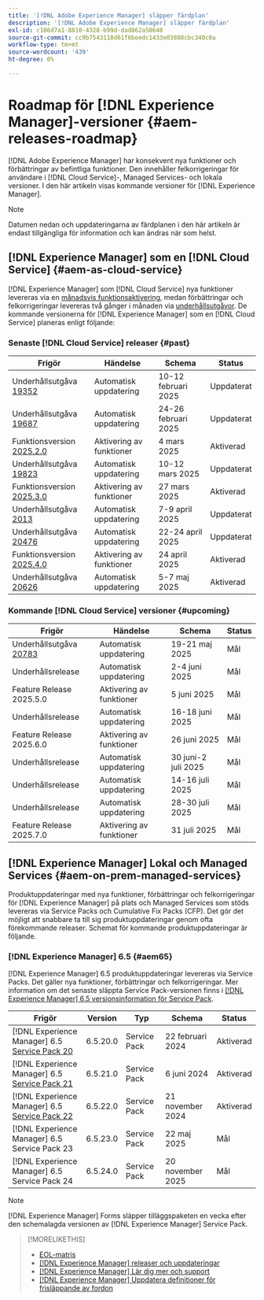 ```yaml
---
title: '[!DNL Adobe Experience Manager] släpper färdplan'
description: '[!DNL Adobe Experience Manager] släpper färdplan'
exl-id: c106d7a1-8810-4328-b99d-dad862a50640
source-git-commit: cc9b7543118d61f6beedc1433e03888cbc340c0a
workflow-type: tm+mt
source-wordcount: '439'
ht-degree: 0%

---
```



# Roadmap för [!DNL Experience Manager]-versioner {#aem-releases-roadmap}

[!DNL Adobe Experience Manager] har konsekvent nya funktioner och förbättringar av befintliga funktioner. Den innehåller felkorrigeringar för användare i [!DNL Cloud Service]-, Managed Services- och lokala versioner. I den här artikeln visas kommande versioner för [!DNL Experience Manager].

>[!NOTE]
>
>Datumen nedan och uppdateringarna av färdplanen i den här artikeln är endast tillgängliga för information och kan ändras när som helst.

## [!DNL Experience Manager] som en [!DNL Cloud Service] {#aem-as-cloud-service}

[!DNL Experience Manager] som [!DNL Cloud Service] nya funktioner levereras via en [månadsvis funktionsaktivering](https://experienceleague.adobe.com/sv/docs/experience-manager-cloud-service/content/release-notes/release-notes/release-notes-current), medan förbättringar och felkorrigeringar levereras två gånger i månaden via [underhållsutgåvor](https://experienceleague.adobe.com/sv/docs/experience-manager-cloud-service/content/release-notes/maintenance/latest).
De kommande versionerna för [!DNL Experience Manager] som en [!DNL Cloud Service] planeras enligt följande:

### Senaste [!DNL Cloud Service] releaser {#past}

| Frigör | Händelse | Schema | Status |
|---|---|---|---|
| Underhållsutgåva [19352](https://experienceleague.adobe.com/sv/docs/experience-manager-cloud-service/content/release-notes/maintenance/2025/2025-2-0#19352) | Automatisk uppdatering | 10-12 februari 2025 | Uppdaterat |
| Underhållsutgåva [19687](https://experienceleague.adobe.com/sv/docs/experience-manager-cloud-service/content/release-notes/maintenance/2025/2025-2-0#19687) | Automatisk uppdatering | 24-26 februari 2025 | Uppdaterat |
| Funktionsversion [2025.2.0](https://experienceleague.adobe.com/sv/docs/experience-manager-cloud-service/content/release-notes/release-notes/2025/release-notes-2025-2-0) | Aktivering av funktioner | 4 mars 2025 | Aktiverad |
| Underhållsutgåva [19823](https://experienceleague.adobe.com/sv/docs/experience-manager-cloud-service/content/release-notes/maintenance/2025/2025-3-0#19823) | Automatisk uppdatering | 10-12 mars 2025 | Uppdaterat |
| Funktionsversion [2025.3.0](https://experienceleague.adobe.com/sv/docs/experience-manager-cloud-service/content/release-notes/release-notes/2025/release-notes-2025-3-0) | Aktivering av funktioner | 27 mars 2025 | Aktiverad |
| Underhållsutgåva [2013](https://experienceleague.adobe.com/sv/docs/experience-manager-cloud-service/content/release-notes/maintenance/2025/2025-4-0#20133) | Automatisk uppdatering | 7-9 april 2025 | Uppdaterat |
| Underhållsutgåva [20476](https://experienceleague.adobe.com/sv/docs/experience-manager-cloud-service/content/release-notes/maintenance/2025/2025-4-0#20476) | Automatisk uppdatering | 22-24 april 2025 | Uppdaterat |
| Funktionsversion [2025.4.0](https://experienceleague.adobe.com/sv/docs/experience-manager-cloud-service/content/release-notes/release-notes/release-notes-current) | Aktivering av funktioner | 24 april 2025 | Aktiverad |
| Underhållsutgåva [20626](https://experienceleague.adobe.com/en/docs/experience-manager-cloud-service/content/release-notes/maintenance/2025/2025-5-0#20626) | Automatisk uppdatering | 5-7 maj 2025 | Aktiverad |

### Kommande [!DNL Cloud Service] versioner {#upcoming}

| Frigör | Händelse | Schema | Status |
|---|---|---|---|
| Underhållsutgåva [20783](https://experienceleague.adobe.com/sv/docs/experience-manager-cloud-service/content/release-notes/maintenance/latest) | Automatisk uppdatering | 19-21 maj 2025 | Mål |
| Underhållsrelease | Automatisk uppdatering | 2-4 juni 2025 | Mål |
| Feature Release 2025.5.0 | Aktivering av funktioner | 5 juni 2025 | Mål |
| Underhållsrelease | Automatisk uppdatering | 16-18 juni 2025 | Mål |
| Feature Release 2025.6.0 | Aktivering av funktioner | 26 juni 2025 | Mål |
| Underhållsrelease | Automatisk uppdatering | 30 juni-2 juli 2025 | Mål |
| Underhållsrelease | Automatisk uppdatering | 14-16 juli 2025 | Mål |
| Underhållsrelease | Automatisk uppdatering | 28-30 juli 2025 | Mål |
| Feature Release 2025.7.0 | Aktivering av funktioner | 31 juli 2025 | Mål |

## [!DNL Experience Manager] Lokal och Managed Services {#aem-on-prem-managed-services}

Produktuppdateringar med nya funktioner, förbättringar och felkorrigeringar för [!DNL Experience Manager] på plats och Managed Services som stöds levereras via Service Packs och Cumulative Fix Packs (CFP). Det gör det möjligt att snabbare ta till sig produktuppdateringar genom ofta förekommande releaser. Schemat för kommande produktuppdateringar är följande.

### [!DNL Experience Manager] 6.5 {#aem65}

[!DNL Experience Manager] 6.5 produktuppdateringar levereras via Service Packs. Det gäller nya funktioner, förbättringar och felkorrigeringar. Mer information om det senaste släppta Service Pack-versionen finns i [[!DNL Experience Manager] 6.5 versionsinformation för Service Pack](https://experienceleague.adobe.com/sv/docs/experience-manager-65/content/release-notes/release-notes).

| Frigör | Version | Typ | Schema | Status |
|---|---|---|---|---|
| [!DNL Experience Manager] 6.5 [Service Pack 20](https://experienceleague.adobe.com/sv/docs/experience-manager-65/content/release-notes/service-pack/6-5-20) | 6.5.20.0 | Service Pack | 22 februari 2024 | Aktiverad |
| [!DNL Experience Manager] 6.5 [Service Pack 21](https://experienceleague.adobe.com/sv/docs/experience-manager-65/content/release-notes/service-pack/6-5-21) | 6.5.21.0 | Service Pack | 6 juni 2024 | Aktiverad |
| [!DNL Experience Manager] 6.5 [Service Pack 22](https://experienceleague.adobe.com/sv/docs/experience-manager-65/content/release-notes/release-notes) | 6.5.22.0 | Service Pack | 21 november 2024 | Aktiverad |
| [!DNL Experience Manager] 6.5 Service Pack 23 | 6.5.23.0 | Service Pack | 22 maj 2025 | Mål |
| [!DNL Experience Manager] 6.5 Service Pack 24 | 6.5.24.0 | Service Pack | 20 november 2025 | Mål |

>[!NOTE]
>
>[!DNL Experience Manager] Forms släpper tilläggspaketen en vecka efter den schemalagda versionen av [!DNL Experience Manager] Service Pack.

>[!MORELIKETHIS]
>
>* [EOL-matris](https://helpx.adobe.com/se/support/programs/eol-matrix.html)
>* [[!DNL Experience Manager] releaser och uppdateringar](https://experienceleague.adobe.com/sv/docs/experience-manager-release-information/aem-release-updates/aem-releases-updates)
>* [[!DNL Experience Manager] Lär dig mer och support](https://experienceleague.adobe.com/sv/docs/experience-manager-cloud-service)
>* [[!DNL Experience Manager] Uppdatera definitioner för frisläppande av fordon](/help/using/update-release-vehicle-definitions.md)
